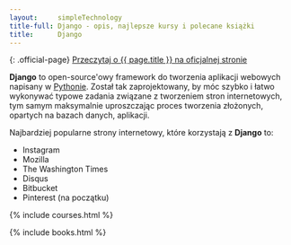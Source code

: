 ```yaml
---
layout:     simpleTechnology
title-full: Django - opis, najlepsze kursy i polecane książki
title:      Django
---
```


{: .official-page}
[Przeczytaj o {{ page.title }} na oficjalnej stronie](https://www.djangoproject.com/)

**Django** to open-source'owy framework do tworzenia aplikacji webowych napisany w [Pythonie](/technologie/python). Został tak zaprojektowany, by móc szybko i łatwo wykonywać typowe zadania związane z tworzeniem stron internetowych, tym samym maksymalnie uproszczając proces tworzenia złożonych, opartych na bazach danych, aplikacji.

Najbardziej popularne strony internetowy, które korzystają z **Django** to:
- Instagram
- Mozilla
- The Washington Times
- Disqus
- Bitbucket
- Pinterest (na początku)

{% include courses.html %}

{% include books.html %}
